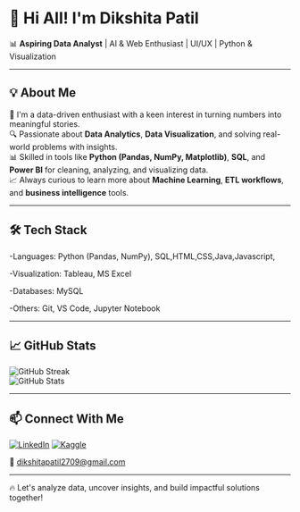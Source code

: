 # 👋 Hi All! I'm Dikshita Patil

📊 **Aspiring Data Analyst** |  AI & Web Enthusiast | UI/UX | Python & Visualization

---

## 💡 About Me

💼 I'm a data-driven enthusiast with a keen interest in turning numbers into meaningful stories.  
🔍 Passionate about **Data Analytics**, **Data Visualization**, and solving real-world problems with insights.  
📊 Skilled in tools like **Python (Pandas, NumPy, Matplotlib)**, **SQL**, and **Power BI** for cleaning, analyzing, and visualizing data.   
📈 Always curious to learn more about **Machine Learning**, **ETL workflows**, and **business intelligence** tools.

---

## 🛠 Tech Stack

-Languages: Python (Pandas, NumPy), SQL,HTML,CSS,Java,Javascript,

-Visualization: Tableau, MS Excel

-Databases: MySQL

-Others: Git, VS Code, Jupyter Notebook

---

## 📈 GitHub Stats

![GitHub Streak](https://github-readme-streak-stats.herokuapp.com?user=DikshitaPatil&theme=default)  
![GitHub Stats](https://github-readme-stats.vercel.app/api?username=DikshitaPatil&show_icons=true&theme=default)

---
## 📫 Connect With Me

[![LinkedIn](https://img.shields.io/badge/LinkedIn-blue?style=flat&logo=linkedin)](https://www.linkedin.com/in/dikshita-patil-13a414347) [![Kaggle](https://img.shields.io/badge/Kaggle-blue?style=flat&logo=kaggle)](https://www.kaggle.com/dikshitavijaypatil)

📧 dikshitapatil2709@gmail.com

---

🔥 Let's analyze data, uncover insights, and build impactful solutions together!
